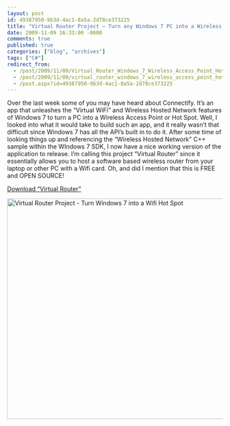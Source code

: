 ```yaml
---
layout: post
id: 49387950-9b3d-4ac1-8a5a-2d78ce373225
title: "Virtual Router Project – Turn any Windows 7 PC into a Wireless Access Point / Hot Spot"
date: 2009-11-09 16:33:00 -0600
comments: true
published: true
categories: ["blog", "archives"]
tags: ["C#"]
redirect_from: 
  - /post/2009/11/09/Virtual_Router_Windows_7_Wireless_Access_Point_Hot_Spot
  - /post/2009/11/09/virtual_router_windows_7_wireless_access_point_hot_spot
  - /post.aspx?id=49387950-9b3d-4ac1-8a5a-2d78ce373225
---
```

<!-- more -->
<p>Over the last week some of you may have heard about Connectify. It&rsquo;s an app that unleashes the &ldquo;Virtual WiFi&rdquo; and Wireless Hosted Network features of Windows 7 to turn a PC into a Wireless Access Point or Hot Spot. Well, I looked into what it would take to build such an app, and it really wasn&rsquo;t that difficult since Windows 7 has all the API&rsquo;s built in to do it. After some time of looking things up and referencing the &ldquo;Wireless Hosted Network&rdquo; C++ sample within the WIndows 7 SDK, I now have a nice working version of the application to release. I&rsquo;m calling this project &ldquo;Virtual Router&rdquo; since it essentially allows you to host a software based wireless router from your laptop or other PC with a Wifi card. Oh, and did I mention that this is FREE and OPEN SOURCE!</p>
<p><a href="http://virtualrouter.codeplex.com">Download &ldquo;Virtual Router&rdquo;</a></p>
<p><a href="http://virtualrouter.codeplex.com"><img style="border: 0;" src="http://i3.codeplex.com/Project/Download/FileDownload.aspx?ProjectName=virtualrouter&amp;DownloadId=93542" border="0" alt="Virtual Router Project - Turn Windows 7 into a Wifi Hot Spot" width="891" height="515" /></a></p>

